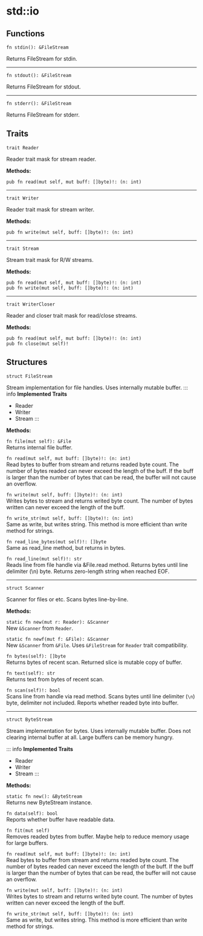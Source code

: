# std::io
## Functions

```jule
fn stdin(): &FileStream
```
Returns FileStream for stdin.

---

```jule
fn stdout(): &FileStream
```
Returns FileStream for stdout.

---

```jule
fn stderr(): &FileStream
```
Returns FileStream for stderr.

## Traits

```jule
trait Reader
```
Reader trait mask for stream reader.

**Methods:**

`pub fn read(mut self, mut buff: []byte)!: (n: int)`

---

```jule
trait Writer
```
Reader trait mask for stream writer.

**Methods:**

`pub fn write(mut self, buff: []byte)!: (n: int)`

---

```jule
trait Stream
```
Stream trait mask for R/W streams.

**Methods:**

`pub fn read(mut self, mut buff: []byte)!: (n: int)`\
`pub fn write(mut self, buff: []byte)!: (n: int)`

---

```jule
trait WriterCloser
```
Reader and closer trait mask for read/close streams.

**Methods:**

`pub fn read(mut self, mut buff: []byte)!: (n: int)`\
`pub fn close(mut self)!`

## Structures

```jule
struct FileStream
```
Stream implementation for file handles.
Uses internally mutable buffer.
::: info
**Implemented Traits**
- Reader
- Writer
- Stream
:::

**Methods:**

`fn file(mut self): &File`\
Returns internal file buffer.

`fn read(mut self, mut buff: []byte)!: (n: int)`\
Read bytes to buffer from stream and returns readed byte count. The number of bytes readed can never exceed the length of the buff. If the buff is larger than the number of bytes that can be read, the buffer will not cause an overflow.

`fn write(mut self, buff: []byte)!: (n: int)`\
Writes bytes to stream and returns writed byte count. The number of bytes written can never exceed the length of the buff.

`fn write_str(mut self, buff: []byte)!: (n: int)`\
Same as write, but writes string.
This method is more efficient than write method for strings.

`fn read_line_bytes(mut self)!: []byte`\
Same as read_line method, but returns in bytes.

`fn read_line(mut self)!: str`\
Reads line from file handle via &File.read method.
Returns bytes until line delimiter (\n) byte.
Returns zero-length string when reached EOF.

---

```jule
struct Scanner
```
Scanner for files or etc.
Scans bytes line-by-line.

**Methods:**

`static fn new(mut r: Reader): &Scanner`\
New `&Scanner` from `Reader`.

`static fn newf(mut f: &File): &Scanner`\
New `&Scanner` from `&File`.
Uses `&FileStream` for `Reader` trait compatibility.

`fn bytes(self): []byte`\
Returns bytes of recent scan.
Returned slice is mutable copy of buffer.

`fn text(self): str`\
Returns text from bytes of recent scan.

`fn scan(self)!: bool`\
Scans line from handle via read method. Scans bytes until line delimiter (`\n`) byte, delimiter not included. Reports whether readed byte into buffer.

---

```jule
struct ByteStream
```
Stream implementation for bytes.
Uses internally mutable buffer.
Does not clearing internal buffer at all.
Large buffers can be memory hungry.

::: info
**Implemented Traits**
- Reader
- Writer
- Stream
:::

**Methods:**

`static fn new(): &ByteStream`\
Returns new ByteStream instance.

`fn data(self): bool`\
Reports whether buffer have readable data.

`fn fit(mut self)`\
Removes readed bytes from buffer.
Maybe help to reduce memory usage for large buffers.

`fn read(mut self, mut buff: []byte)!: (n: int)`\
Read bytes to buffer from stream and returns readed byte count. The number of bytes readed can never exceed the length of the buff. If the buff is larger than the number of bytes that can be read, the buffer will not cause an overflow.

`fn write(mut self, buff: []byte)!: (n: int)`\
Writes bytes to stream and returns writed byte count. The number of bytes written can never exceed the length of the buff.

`fn write_str(mut self, buff: []byte)!: (n: int)`\
Same as write, but writes string.
This method is more efficient than write method for strings.
